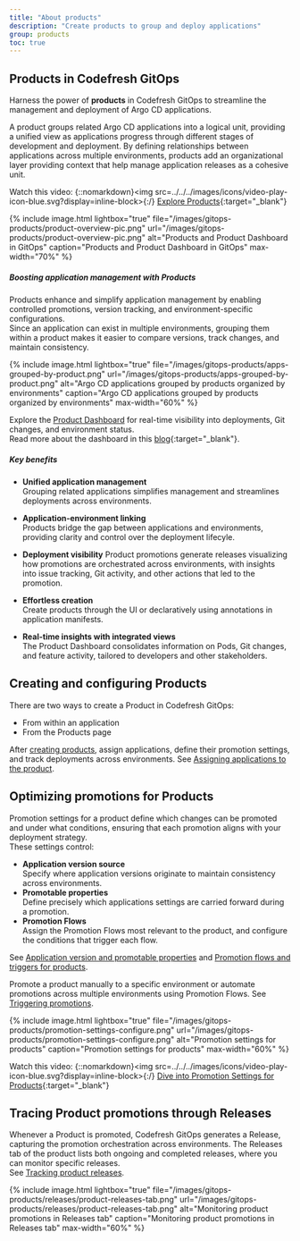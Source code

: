 ```yaml
---
title: "About products"
description: "Create products to group and deploy applications"
group: products
toc: true
---
```





## Products in Codefresh GitOps
Harness the power of **products** in Codefresh GitOps to streamline the management and deployment of Argo CD applications. 

A product groups related Argo CD applications into a logical unit, providing a unified view as applications progress through different stages of development and deployment. By defining relationships between applications across multiple environments, products add an organizational layer providing context that help manage application releases as a cohesive unit.

Watch this video:
{::nomarkdown}<img src=../../../images/icons/video-play-icon-blue.svg?display=inline-block>{:/} [Explore Products](https://www.youtube.com/watch?v=m3wE4OfV9xE){:target="\_blank"}


{% include 
image.html 
lightbox="true" 
file="/images/gitops-products/product-overview-pic.png" 
url="/images/gitops-products/product-overview-pic.png"
alt="Products and Product Dashboard in GitOps" 
caption="Products and Product Dashboard in GitOps"
max-width="70%"
%}



##### Boosting application management with Products
Products enhance and simplify application management by enabling controlled promotions, version tracking, and environment-specific configurations.  
Since an application can exist in multiple environments, grouping them within a product makes it easier to compare versions, track changes, and maintain consistency.


{% include 
image.html 
lightbox="true" 
file="/images/gitops-products/apps-grouped-by-product.png" 
url="/images/gitops-products/apps-grouped-by-product.png"
alt="Argo CD applications grouped by products organized by environments" 
caption="Argo CD applications grouped by products organized by environments"
max-width="60%"
%}

Explore the [Product Dashboard]({{site.baseurl}}/docs/dashboards/gitops-products/) for real-time visibility into deployments, Git changes, and environment status.  
Read more about the dashboard in this [blog](https://codefresh.io/blog/introducing-the-worlds-first-dashboard-for-gitops-environments/){:target="\_blank"}.


##### Key benefits 
* **Unified application management**  
  Grouping related applications simplifies management and streamlines deployments across environments.

* **Application-environment linking**  
  Products bridge the gap between applications and environments, providing clarity and control over the deployment lifecyle.

* **Deployment visibility**
  Product promotions generate releases visualizing how promotions are orchestrated across environments, with insights into issue tracking, Git activity, and other actions that led to the promotion.

* **Effortless creation**  
  Create products through the UI or declaratively using annotations in application manifests.

* **Real-time insights with integrated views**  
  The Product Dashboard consolidates information on Pods, Git changes, and feature activity, tailored to developers and other stakeholders.


## Creating and configuring Products

There are two ways to create a Product in Codefresh GitOps:

* From within an application
* From the Products page 

After [creating products]({{site.baseurl}}/docs/products/create-product/), assign applications, define their promotion settings, and track deployments across environments.
See [Assigning applications to the product]({{site.baseurl}}/docs/products/assign-applications/).

## Optimizing promotions for Products

Promotion settings for a product define which changes can be promoted and under what conditions, ensuring that each promotion aligns with your deployment strategy.  
These settings control:
* **Application version source**  
  Specify where application versions originate to maintain consistency across environments.
* **Promotable properties**  
  Define precisely which applications settings are carried forward during a promotion.
* **Promotion Flows**  
  Assign the Promotion Flows most relevant to the product, and configure the conditions that trigger each flow.  

See [Application version and promotable properties]({{site.baseurl}}/docs/products/promotion-version-properties/) and [Promotion flows and triggers for products]({{site.baseurl}}/docs/products/promotion-flow-triggers/).

Promote a product manually to a specific environment or automate promotions across multiple environments using Promotion Flows. See [Triggering promotions]({{site.baseurl}}/docs/promotions/trigger-promotions/).


{% include 
image.html 
lightbox="true" 
file="/images/gitops-products/promotion-settings-configure.png"
url="/images/gitops-products/promotion-settings-configure.png"
alt="Promotion settings for products" 
caption="Promotion settings for products"
max-width="60%"
%}

Watch this video:
{::nomarkdown}<img src=../../../images/icons/video-play-icon-blue.svg?display=inline-block>{:/} [Dive into Promotion Settings for Products](https://www.youtube.com/watch?v=Ijf-3pKSBiA){:target="\_blank"}


## Tracing Product promotions through Releases
Whenever a Product is promoted, Codefresh GitOps generates a Release, capturing the promotion orchestration across environments. The Releases tab of the product lists both ongoing and completed releases, where you can monitor specific releases.  
See [Tracking product releases]({{site.baseurl}}/docs/promotions/product-releases).

{% include 
image.html 
lightbox="true" 
file="/images/gitops-products/releases/product-releases-tab.png" 
url="/images/gitops-products/releases/product-releases-tab.png"
alt="Monitoring product promotions in Releases tab" 
caption="Monitoring product promotions in Releases tab"
max-width="60%"
%}




